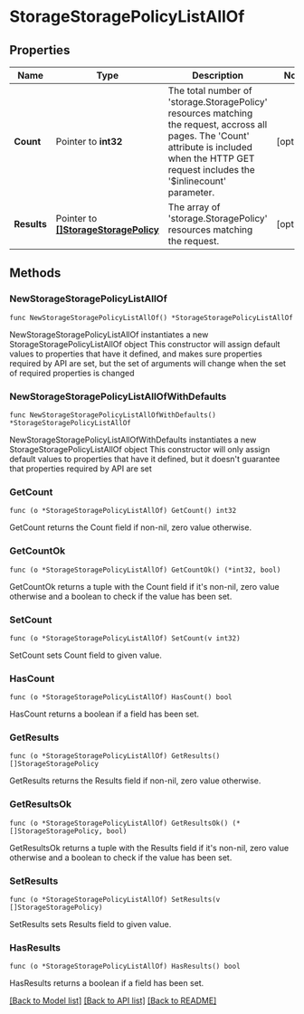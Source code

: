 # StorageStoragePolicyListAllOf

## Properties

Name | Type | Description | Notes
------------ | ------------- | ------------- | -------------
**Count** | Pointer to **int32** | The total number of &#39;storage.StoragePolicy&#39; resources matching the request, accross all pages. The &#39;Count&#39; attribute is included when the HTTP GET request includes the &#39;$inlinecount&#39; parameter. | [optional] 
**Results** | Pointer to [**[]StorageStoragePolicy**](storage.StoragePolicy.md) | The array of &#39;storage.StoragePolicy&#39; resources matching the request. | [optional] 

## Methods

### NewStorageStoragePolicyListAllOf

`func NewStorageStoragePolicyListAllOf() *StorageStoragePolicyListAllOf`

NewStorageStoragePolicyListAllOf instantiates a new StorageStoragePolicyListAllOf object
This constructor will assign default values to properties that have it defined,
and makes sure properties required by API are set, but the set of arguments
will change when the set of required properties is changed

### NewStorageStoragePolicyListAllOfWithDefaults

`func NewStorageStoragePolicyListAllOfWithDefaults() *StorageStoragePolicyListAllOf`

NewStorageStoragePolicyListAllOfWithDefaults instantiates a new StorageStoragePolicyListAllOf object
This constructor will only assign default values to properties that have it defined,
but it doesn't guarantee that properties required by API are set

### GetCount

`func (o *StorageStoragePolicyListAllOf) GetCount() int32`

GetCount returns the Count field if non-nil, zero value otherwise.

### GetCountOk

`func (o *StorageStoragePolicyListAllOf) GetCountOk() (*int32, bool)`

GetCountOk returns a tuple with the Count field if it's non-nil, zero value otherwise
and a boolean to check if the value has been set.

### SetCount

`func (o *StorageStoragePolicyListAllOf) SetCount(v int32)`

SetCount sets Count field to given value.

### HasCount

`func (o *StorageStoragePolicyListAllOf) HasCount() bool`

HasCount returns a boolean if a field has been set.

### GetResults

`func (o *StorageStoragePolicyListAllOf) GetResults() []StorageStoragePolicy`

GetResults returns the Results field if non-nil, zero value otherwise.

### GetResultsOk

`func (o *StorageStoragePolicyListAllOf) GetResultsOk() (*[]StorageStoragePolicy, bool)`

GetResultsOk returns a tuple with the Results field if it's non-nil, zero value otherwise
and a boolean to check if the value has been set.

### SetResults

`func (o *StorageStoragePolicyListAllOf) SetResults(v []StorageStoragePolicy)`

SetResults sets Results field to given value.

### HasResults

`func (o *StorageStoragePolicyListAllOf) HasResults() bool`

HasResults returns a boolean if a field has been set.


[[Back to Model list]](../README.md#documentation-for-models) [[Back to API list]](../README.md#documentation-for-api-endpoints) [[Back to README]](../README.md)



